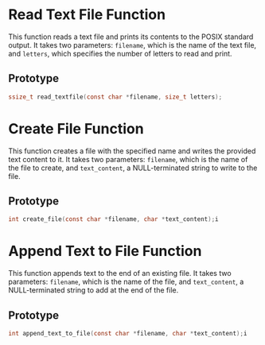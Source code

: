 # Read Text File Function

This function reads a text file and prints its contents to the POSIX standard output. It takes two parameters: `filename`, which is the name of the text file, and `letters`, which specifies the number of letters to read and print.

## Prototype

```c
ssize_t read_textfile(const char *filename, size_t letters);
```

# Create File Function

This function creates a file with the specified name and writes the provided text content to it. It takes two parameters: `filename`, which is the name of the file to create, and `text_content`, a NULL-terminated string to write to the file.

## Prototype

```c
int create_file(const char *filename, char *text_content);i
```

# Append Text to File Function

This function appends text to the end of an existing file. It takes two parameters: `filename`, which is the name of the file, and `text_content`, a NULL-terminated string to add at the end of the file.

## Prototype

```c
int append_text_to_file(const char *filename, char *text_content);i
```
